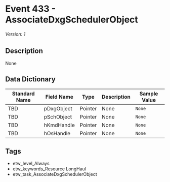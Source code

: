 # Event 433 - AssociateDxgSchedulerObject
###### Version: 1

## Description
None

## Data Dictionary
|Standard Name|Field Name|Type|Description|Sample Value|
|---|---|---|---|---|
|TBD|pDxgObject|Pointer|None|`None`|
|TBD|pSchObject|Pointer|None|`None`|
|TBD|hKmdHandle|Pointer|None|`None`|
|TBD|hOsHandle|Pointer|None|`None`|

## Tags
* etw_level_Always
* etw_keywords_Resource LongHaul
* etw_task_AssociateDxgSchedulerObject